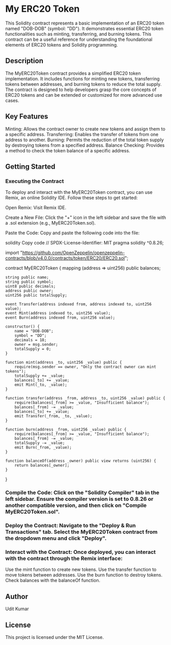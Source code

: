# My ERC20 Token

This Solidity contract represents a basic implementation of an ERC20 token named "DOB-DOB" (symbol: "DD"). It demonstrates essential ERC20 token functionalities such as minting, transferring, and burning tokens. This contract can be a useful reference for understanding the foundational elements of ERC20 tokens and Solidity programming.

## Description
The MyERC20Token contract provides a simplified ERC20 token implementation. It includes functions for minting new tokens, transferring tokens between addresses, and burning tokens to reduce the total supply. The contract is designed to help developers grasp the core concepts of ERC20 tokens and can be extended or customized for more advanced use cases.

## Key Features
Minting: Allows the contract owner to create new tokens and assign them to a specific address.
Transferring: Enables the transfer of tokens from one address to another.
Burning: Permits the reduction of the total token supply by destroying tokens from a specified address.
Balance Checking: Provides a method to check the token balance of a specific address.

## Getting Started

### Executing the Contract
To deploy and interact with the MyERC20Token contract, you can use Remix, an online Solidity IDE. Follow these steps to get started:

Open Remix: Visit Remix IDE.

Create a New File: Click the "+" icon in the left sidebar and save the file with a .sol extension (e.g., MyERC20Token.sol).

Paste the Code: Copy and paste the following code into the file:

solidity
Copy code
// SPDX-License-Identifier: MIT
pragma solidity ^0.8.26;

import "https://github.com/OpenZeppelin/openzeppelin-contracts/blob/v4.0.0/contracts/token/ERC20/ERC20.sol";

contract MyERC20Token {
    mapping (address => uint256) public balances;
    
    string public name;
    string public symbol;
    uint8 public decimals;
    address public owner;
    uint256 public totalSupply;
    
    event Transfer(address indexed from, address indexed to, uint256 value);
    event Mint(address indexed to, uint256 value);
    event Burn(address indexed from, uint256 value);

    constructor() {
        name = "DOB-DOB";
        symbol = "DD";
        decimals = 18;
        owner = msg.sender;
        totalSupply = 0;
    }

    function mint(address _to, uint256 _value) public {
        require(msg.sender == owner, "Only the contract owner can mint tokens");
        totalSupply += _value;
        balances[_to] += _value;
        emit Mint(_to, _value);
    }

    function transfer(address _from, address _to, uint256 _value) public {
        require(balances[_from] >= _value, "Insufficient balance");
        balances[_from] -= _value;
        balances[_to] += _value;
        emit Transfer(_from, _to, _value);
    }

    function burn(address _from, uint256 _value) public {
        require(balances[_from] >= _value, "Insufficient balance");
        balances[_from] -= _value;
        totalSupply -= _value;
        emit Burn(_from, _value);
    }

    function balanceOf(address _owner) public view returns (uint256) {
        return balances[_owner];
    }
}
### Compile the Code: Click on the "Solidity Compiler" tab in the left sidebar. Ensure the compiler version is set to 0.8.26 or another compatible version, and then click on "Compile MyERC20Token.sol".

### Deploy the Contract: Navigate to the "Deploy & Run Transactions" tab. Select the MyERC20Token contract from the dropdown menu and click "Deploy".

### Interact with the Contract: Once deployed, you can interact with the contract through the Remix interface:

Use the mint function to create new tokens.
Use the transfer function to move tokens between addresses.
Use the burn function to destroy tokens.
Check balances with the balanceOf function.
## Author
Udit Kumar

## License
This project is licensed under the MIT License.

